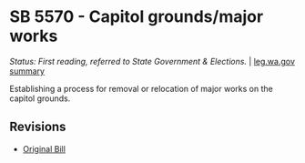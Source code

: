 # SB 5570 - Capitol grounds/major works
*Status: First reading, referred to State Government & Elections.* | [leg.wa.gov summary](https://app.leg.wa.gov/billsummary?BillNumber=5570&Year=2021)

Establishing a process for removal or relocation of major works on the capitol grounds.

## Revisions
* [Original Bill](1/)